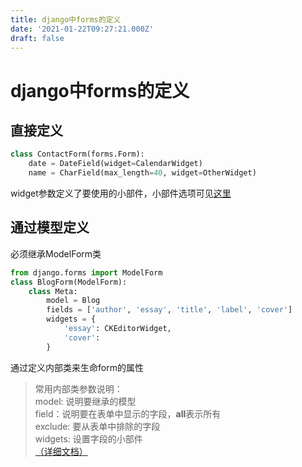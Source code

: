 ```yaml
---
title: django中forms的定义
date: '2021-01-22T09:27:21.000Z'
draft: false
---
```


# django中forms的定义

## 直接定义

```python
class ContactForm(forms.Form):
    date = DateField(widget=CalendarWidget)
    name = CharField(max_length=40, widget=OtherWidget)
```

widget参数定义了要使用的小部件，小部件选项可见[这里](https://docs.djangoproject.com/en/2.0/ref/forms/widgets/#built-in-widgets)

## 通过模型定义

必须继承ModelForm类

```python
from django.forms import ModelForm
class BlogForm(ModelForm):
    class Meta:
        model = Blog
        fields = ['author', 'essay', 'title', 'label', 'cover']
        widgets = {
            'essay': CKEditorWidget,
            'cover': 
        }
```

通过定义内部类来生命form的属性

> 常用内部类参数说明：  
> model: 说明要继承的模型  
> field：说明要在表单中显示的字段，**all**表示所有  
> exclude: 要从表单中排除的字段  
> widgets: 设置字段的小部件  
> [（详细文档）](https://docs.djangoproject.com/en/2.0/ref/forms/fields/)

